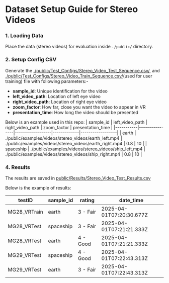 # Dataset Setup Guide for Stereo Videos

### 1. Loading Data
Place the data (stereo videos) for evaluation inside `./public/` directory.

### 2. Setup Config CSV
Generate the [./public/Test_Configs/Stereo_Video_Test_Sequence.csv/](./../../public/Test_Configs/Stereo_Video_Test_Sequence.csv), and [./public/Test_Configs/Stereo_Video_Train_Sequence.csv/](./../../public/Test_Configs/Stereo_Video_Train_Sequence.csv)(used for user training) file with following parameters:-

* **sample_id**: Unique identification for the video
* **left_video_path**: Location of left eye video
* **right_video_path**: Location of right eye video
* **zoom_factor**: How far, close you want the video to appear in VR
* **presentation_time**: How long the video should be presented

Below is an example used in this repo:
| sample_id | left_video_path | right_video_path | zoom_factor | presentation_time |
|-----------|----------------|------------------|-------------|------------------|
| earth | ./public/examples/videos/stereo_videos/earth_left.mp4 | ./public/examples/videos/stereo_videos/earth_right.mp4 | 0.8 | 10 |
| spaceship | ./public/examples/videos/stereo_videos/ship_left.mp4 | ./public/examples/videos/stereo_videos/ship_right.mp4 | 0.8 | 10 |

### 4. Results

The results are saved in [public/Results/Stereo_Video_Test_Results.csv](./../../public/Results/Stereo_Video_Test_Results.csv)

Below is the example of results:

| testID | sample_id | rating | date_time |
|--------|-----------|---------|-----------|
| MG28_VRTrain | earth | 3 - Fair | 2025-04-01T07:20:30.677Z |
| MG28_VRTest | spaceship | 3 - Fair | 2025-04-01T07:21:21.333Z |
| MG28_VRTest | earth | 4 - Good | 2025-04-01T07:21:21.333Z |
| MG29_VRTest | spaceship | 4 - Good | 2025-04-01T07:22:43.313Z |
| MG29_VRTest | earth | 3 - Fair | 2025-04-01T07:22:43.313Z |
